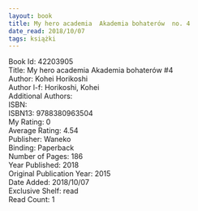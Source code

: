 ```yaml
---
layout: book
title: My hero academia  Akademia bohaterów  no. 4
date_read: 2018/10/07
tags: książki
---
```


Book Id: 42203905<br />
Title: My hero academia  Akademia bohaterów #4<br />
Author: Kohei Horikoshi<br />
Author l-f: Horikoshi, Kohei<br />
Additional Authors: <br />
ISBN: <br />
ISBN13: 9788380963504<br />
My Rating: 0<br />
Average Rating: 4.54<br />
Publisher: Waneko<br />
Binding: Paperback<br />
Number of Pages: 186<br />
Year Published: 2018<br />
Original Publication Year: 2015<br />
Date Added: 2018/10/07<br />
Exclusive Shelf: read<br />
Read Count: 1<br />


